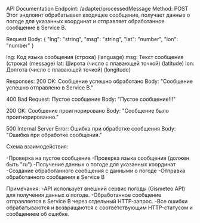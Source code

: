 API Documentation
Endpoint: /adapter/processedMessage
Method: POST
Этот эндпоинт обрабатывает входящее сообщение, получает данные о погоде для указанных координат и отправляет обработанное сообщение в Service B.

Request Body:
{
"lng": "string",
"msg": "string",
"lat": "number",
"lon": "number"
}

lng: Код языка сообщения (строка) (language)
msg: Текст сообщения (строка) (message)
lat: Широта (число с плавающей точкой) (latitude)
lon: Долгота (число с плавающей точкой) (longitude)

Responses:
200 OK: Сообщение успешно обработано
Body: "Сообщение успешно отправлено в Service B."

400 Bad Request: Пустое сообщение
Body: "Пустое сообщение!!!"

200 OK: Сообщение проигнорировано
Body: "Сообщение было проигнорированно."

500 Internal Server Error: Ошибка при обработке сообщения
Body: "Ошибка при обработке сообщения."

Схема взаимодействия:

-Проверка на пустое сообщение
-Проверка языка сообщения (должен быть "ru")
-Получение данных о погоде для указанных координат
-Создание обработанного сообщения с данными о погоде
-Отправка обработанного сообщения в Service B

Примечания:
-API использует внешний сервис погоды (Gismeteo API) для получения данных о погоде.
-Обработанное сообщение отправляется в Service B через отдельный HTTP-запрос.
-Все ошибки обрабатываются и возвращаются с соответствующим HTTP-статусом и сообщением об ошибке.